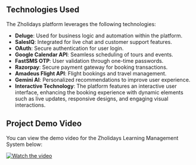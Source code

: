 ## Technologies Used

The Zholidays platform leverages the following technologies:

- **Deluge**: Used for business logic and automation within the platform.
- **SalesIQ**: Integrated for live chat and customer support features.
- **OAuth**: Secure authentication for user login.
- **Google Calendar API**: Seamless scheduling of tours and events.
- **FastSMS OTP**: User validation through one-time passwords.
- **Razorpay**: Secure payment gateway for booking transactions.
- **Amadeus Flight API**: Flight bookings and travel management.
- **Gemini AI**: Personalized recommendations to improve user experience.
- **Interactive Technology**: The platform features an interactive user interface, enhancing the booking experience with dynamic elements such as live updates, responsive designs, and engaging visual interactions.

## Project Demo Video

You can view the demo video for the Zholidays Learning Management System below:

[![Watch the video](https://img.youtube.com/vi/1miRhDPQkxUmWEHL8Ve1u1qaqVtuIY6HD/maxresdefault.jpg)](https://drive.google.com/file/d/1miRhDPQkxUmWEHL8Ve1u1qaqVtuIY6HD/view)
